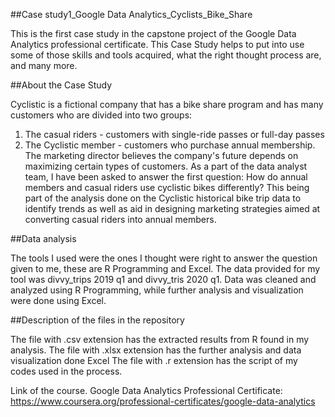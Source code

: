 ##Case study1_Google Data Analytics_Cyclists_Bike_Share

  This is the first case study in the capstone project of the Google Data Analytics professional certificate. This Case Study helps to put into use some of those skills and tools acquired, what the right thought process are, and many more.

##About the Case Study

  Cyclistic is a fictional company that has a bike share program and has many customers who are divided into two groups: 
1. The casual riders - customers with single-ride passes or full-day passes
2. The Cyclistic member - customers who purchase annual membership.
  The marketing director believes the company's future depends on maximizing certain types of customers. As a part of the data analyst team, I have been asked to answer the first question: How do annual members and casual riders use cyclistic bikes differently?
  This being part of the analysis done on the Cyclistic historical bike trip data to identify trends as well as aid in designing marketing strategies aimed at converting casual riders into annual members.

##Data analysis

  The tools I used were the ones I thought were right to answer the question given to me, these are R Programming and Excel. The data provided for my tool was divvy_trips 2019 q1 and divvy_tris 2020 q1. Data was cleaned and analyzed using R Programming, while further analysis and visualization were done using Excel.

##Description of the files in the repository

  The file with .csv extension has the extracted results from R found in my analysis.
The file with .xlsx extension has the further analysis and data visualization done Excel
The file with .r extension has the script of my codes used in the process.


Link of the course. Google Data Analytics Professional Certificate: https://www.coursera.org/professional-certificates/google-data-analytics
